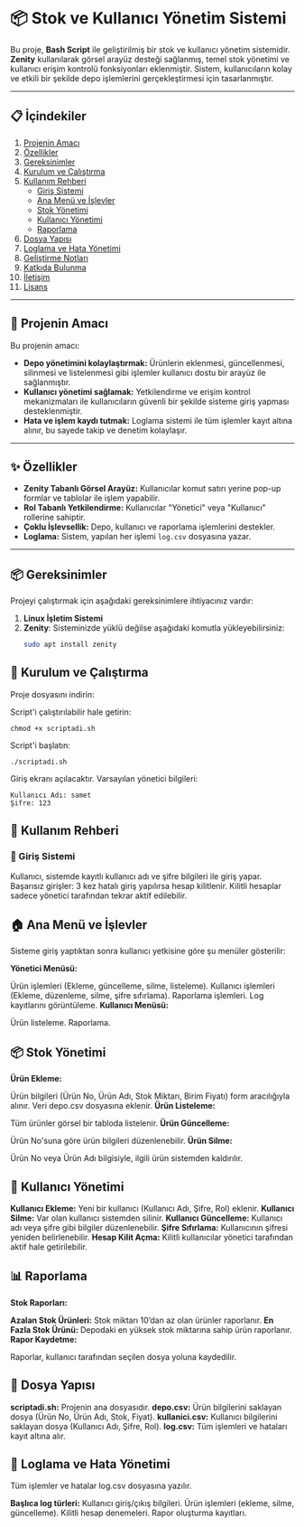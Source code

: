 # 📦 Stok ve Kullanıcı Yönetim Sistemi

Bu proje, **Bash Script** ile geliştirilmiş bir stok ve kullanıcı yönetim sistemidir. **Zenity** kullanılarak görsel arayüz desteği sağlanmış, temel stok yönetimi ve kullanıcı erişim kontrolü fonksiyonları eklenmiştir. Sistem, kullanıcıların kolay ve etkili bir şekilde depo işlemlerini gerçekleştirmesi için tasarlanmıştır.

---

## 📋 İçindekiler

1. [Projenin Amacı](#-projenin-amacı)  
2. [Özellikler](#-özellikler)  
3. [Gereksinimler](#-gereksinimler)  
4. [Kurulum ve Çalıştırma](#-kurulum-ve-çalıştırma)  
5. [Kullanım Rehberi](#-kullanım-rehberi)  
    - [Giriş Sistemi](#-giriş-sistemi)  
    - [Ana Menü ve İşlevler](#-ana-menü-ve-işlevler)  
    - [Stok Yönetimi](#-stok-yönetimi)  
    - [Kullanıcı Yönetimi](#-kullanıcı-yönetimi)  
    - [Raporlama](#-raporlama)  
6. [Dosya Yapısı](#-dosya-yapısı)  
7. [Loglama ve Hata Yönetimi](#-loglama-ve-hata-yönetimi)  
8. [Geliştirme Notları](#-geliştirme-notları)  
9. [Katkıda Bulunma](#-katkıda-bulunma)  
10. [İletişim](#-iletişim)  
11. [Lisans](#-lisans)  

---

## 🎯 Projenin Amacı

Bu projenin amacı:
- **Depo yönetimini kolaylaştırmak:** Ürünlerin eklenmesi, güncellenmesi, silinmesi ve listelenmesi gibi işlemler kullanıcı dostu bir arayüz ile sağlanmıştır.
- **Kullanıcı yönetimi sağlamak:** Yetkilendirme ve erişim kontrol mekanizmaları ile kullanıcıların güvenli bir şekilde sisteme giriş yapması desteklenmiştir.
- **Hata ve işlem kaydı tutmak:** Loglama sistemi ile tüm işlemler kayıt altına alınır, bu sayede takip ve denetim kolaylaşır.

---

## ✨ Özellikler

- **Zenity Tabanlı Görsel Arayüz:** Kullanıcılar komut satırı yerine pop-up formlar ve tablolar ile işlem yapabilir.
- **Rol Tabanlı Yetkilendirme:** Kullanıcılar "Yönetici" veya "Kullanıcı" rollerine sahiptir.
- **Çoklu İşlevsellik:** Depo, kullanıcı ve raporlama işlemlerini destekler.
- **Loglama:** Sistem, yapılan her işlemi `log.csv` dosyasına yazar.

---

## 📦 Gereksinimler

Projeyi çalıştırmak için aşağıdaki gereksinimlere ihtiyacınız vardır:

1. **Linux İşletim Sistemi**  
2. **Zenity**: Sisteminizde yüklü değilse aşağıdaki komutla yükleyebilirsiniz:
   ```bash
   sudo apt install zenity

## 🚀 Kurulum ve Çalıştırma
Proje dosyasını indirin:


Script'i çalıştırılabilir hale getirin:


    chmod +x scriptadi.sh
Script'i başlatın:


    ./scriptadi.sh
Giriş ekranı açılacaktır. Varsayılan yönetici bilgileri:


    Kullanıcı Adı: samet
    Şifre: 123
##  📖 Kullanım Rehberi
### 🔑 Giriş Sistemi
Kullanıcı, sistemde kayıtlı kullanıcı adı ve şifre bilgileri ile giriş yapar.
Başarısız girişler: 3 kez hatalı giriş yapılırsa hesap kilitlenir.
Kilitli hesaplar sadece yönetici tarafından tekrar aktif edilebilir.
##  🏠 Ana Menü ve İşlevler
Sisteme giriş yaptıktan sonra kullanıcı yetkisine göre şu menüler gösterilir:

**Yönetici Menüsü:**

Ürün işlemleri (Ekleme, güncelleme, silme, listeleme).
Kullanıcı işlemleri (Ekleme, düzenleme, silme, şifre sıfırlama).
Raporlama işlemleri.
Log kayıtlarını görüntüleme.
**Kullanıcı Menüsü:**

Ürün listeleme.
Raporlama.
## 📦 Stok Yönetimi
**Ürün Ekleme:**

Ürün bilgileri (Ürün No, Ürün Adı, Stok Miktarı, Birim Fiyatı) form aracılığıyla alınır.
Veri depo.csv dosyasına eklenir.
**Ürün Listeleme:**

Tüm ürünler görsel bir tabloda listelenir.
**Ürün Güncelleme:**

Ürün No'suna göre ürün bilgileri düzenlenebilir.
**Ürün Silme:**

Ürün No veya Ürün Adı bilgisiyle, ilgili ürün sistemden kaldırılır.
##  👥 Kullanıcı Yönetimi
**Kullanıcı Ekleme:** Yeni bir kullanıcı (Kullanıcı Adı, Şifre, Rol) eklenir.
**Kullanıcı Silme:** Var olan kullanıcı sistemden silinir.
**Kullanıcı Güncelleme:** Kullanıcı adı veya şifre gibi bilgiler düzenlenebilir.
**Şifre Sıfırlama:** Kullanıcının şifresi yeniden belirlenebilir.
**Hesap Kilit Açma:** Kilitli kullanıcılar yönetici tarafından aktif hale getirilebilir.
## 📊 Raporlama
**Stok Raporları:**

**Azalan Stok Ürünleri:** Stok miktarı 10’dan az olan ürünler raporlanır.
**En Fazla Stok Ürünü:** Depodaki en yüksek stok miktarına sahip ürün raporlanır.
**Rapor Kaydetme:**

Raporlar, kullanıcı tarafından seçilen dosya yoluna kaydedilir.
##  📂 Dosya Yapısı
**scriptadi.sh:** Projenin ana dosyasıdır.
**depo.csv:** Ürün bilgilerini saklayan dosya (Ürün No, Ürün Adı, Stok, Fiyat).
**kullanici.csv:** Kullanıcı bilgilerini saklayan dosya (Kullanıcı Adı, Şifre, Rol).
**log.csv:** Tüm işlemleri ve hataları kayıt altına alır.
## 📜 Loglama ve Hata Yönetimi
Tüm işlemler ve hatalar log.csv dosyasına yazılır.

**Başlıca log türleri:**
Kullanıcı giriş/çıkış bilgileri.
Ürün işlemleri (ekleme, silme, güncelleme).
Kilitli hesap denemeleri.
Rapor oluşturma kayıtları.

